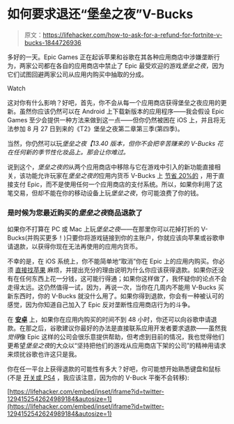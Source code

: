 # 如何要求退还“堡垒之夜”V-Bucks

> 原文：<https://lifehacker.com/how-to-ask-for-a-refund-for-fortnite-v-bucks-1844726936>

多好的一天。Epic Games 正在起诉苹果和谷歌在其各种应用商店中涉嫌垄断行为，两家公司都在各自的应用商店中禁止了 Epic 最受欢迎的游戏*堡垒之夜*，因为它们试图回避两家公司从应用内购买中抽取的分成。

Watch

这对你有什么影响？好吧，首先，你不会从每一个应用商店获得堡垒之夜应用的更新。虽然你应该仍然可以在 Android 上下载新版本的应用程序——我会假设 Epic Games 至少会提供一种方法来做到这一点——但你仍然被困在 iOS 上，并且将无法参加 8 月 27 日到来的《T2》堡垒之夜第二章第三季(第四季)。

当然，你仍然可以玩*堡垒之夜【13.40 版本，但你不会把辛苦赚来的 V-Bucks 花在任何新的季节性化妆品上。那会让你难过。*

说到这个，*堡垒之夜的*从两个应用商店中移除与它在游戏中引入的新功能直接相关，该功能允许玩家在*堡垒之夜的*应用内货币 V-Bucks 上 [节省 20%的](https://www.epicgames.com/fortnite/en-US/news/the-fortnite-mega-drop-permanent-discounts-up-to-20-percent) ，用于直接支付 Epic，而不是使用任何一个应用商店的支付系统。所以，如果你利用了这笔交易，但却不能在你的移动设备上玩*堡垒之夜*，你可能浪费了你的钱。

### 是时候为您最近购买的*堡垒之夜*商品退款了

如果你不打算在 PC 或 Mac 上玩*堡垒之夜*——在那里你可以花掉打折的 V-Bucks(并购买更多！)只要你将游戏链接到你的主账户，你就应该向苹果或谷歌申请退款，以获得你现在无法再使用的应用内货币。

不幸的是，在 iOS 系统上，你不能简单地“取消”你在 Epic 上的应用内购买。你必须 [直接找苹果](https://support.apple.com/en-us/HT204084) 麻烦，并提出充分的理由说明为什么你应该获得退款。如果你还没有在任何东西上花一分钱，这可能行得通；如果你这样做了，我怀疑你的论点不会走得太远。这仍然值得一试，因为，再说一次，当你在几周内不能用 V-Bucks 买新东西时，你的 V-Bucks 就没什么用了。如果你得到退款，你会有一种被认可的感觉，因为你知道自己加入了 Epic 反对垄断性应用商店行为的斗争。

在 [**安卓**](https://support.google.com/googleplay/answer/2479637?hl=en#:~:text=Click%20Order%20History.,option%20that%20describes%20your%20situation.) 上，如果你在应用内购买的时间不到 48 小时，你还可以向谷歌申请退款。在那之后，谷歌建议你最好的办法是直接联系应用开发者要求退款——虽然我*觉得*像 Epic 这样的公司会很乐意提供帮助，但考虑到目前的情况，我也觉得他们更希望*堡垒之夜*的大众以“坚持把他们的游戏从应用商店下架的公司”的精神用请求来烦扰谷歌也许这只是我。

你在任一平台上获得退款的可能性有多大？好吧，你可能想开始熟悉键盘和鼠标(不是 [开关或 PS4](https://www.epicgames.com/help/en-US/fortnite-c75/billing-support-c121/why-don-t-all-of-my-vbucks-transfer-across-platforms-a3305) ，我应该注意，因为你的 V-Buck 平衡不会转移):

 [https://lifehacker.com/embed/inset/iframe?id=twitter-1294152542624989184&autosize=1](https://lifehacker.com/embed/inset/iframe?id=twitter-1294152542624989184&autosize=1)